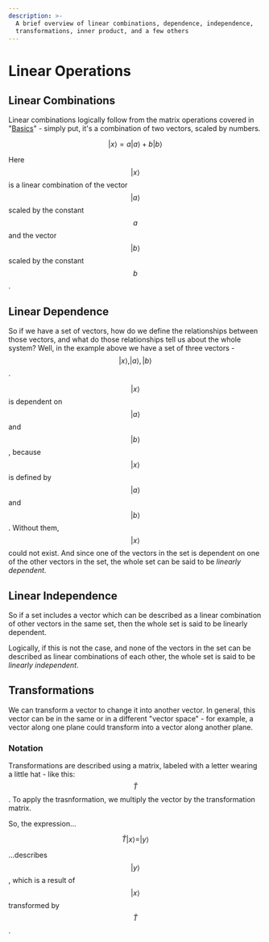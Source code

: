 ```yaml
---
description: >-
  A brief overview of linear combinations, dependence, independence,
  transformations, inner product, and a few others
---
```


# Linear Operations

## Linear Combinations

Linear combinations logically follow from the matrix operations covered in "[Basics](vectors.md)" - simply put, it's a combination of two vectors, scaled by numbers.

$$ |x\rangle = a |a\rangle + b |b\rangle$$

Here $$ |x\rangle$$is a linear combination of the vector $$|a\rangle$$scaled by the constant $$a$$ and the vector $$|b\rangle$$scaled by the constant $$b$$.

## Linear Dependence

So if we have a set of vectors, how do we define the relationships between those vectors, and what do those relationships tell us about the whole system? Well, in the example above we have a set of three vectors - $$|x\rangle, |a\rangle, |b\rangle$$.

$$|x\rangle$$is dependent on$$|a\rangle$$and$$|b\rangle$$, because $$|x\rangle$$ is defined by$$|a\rangle$$and$$|b\rangle$$. Without them,$$|x\rangle$$could not exist. And since one of the vectors in the set is dependent on one of the other vectors in the set, the whole set can be said to be _linearly dependent_.

## Linear Independence 

So if a set includes a vector which can be described as a linear combination of other vectors in the same set, then the whole set is said to be linearly dependent.

Logically, if this is not the case, and none of the vectors in the set can be described as linear combinations of each other, the whole set is said to be _linearly independent_.

## Transformations

We can transform a vector to change it into another vector. In general, this vector can be in the same or in a different "vector space" - for example, a vector along one plane could transform into a vector along another plane. 

### Notation

Transformations are described using a matrix, labeled with a letter wearing a little hat - like this: $$\hat{T}$$. To apply the trasnformation, we multiply the vector by the transformation matrix.

So, the expression...

$$
\hat{T}|x\rangle = |y\rangle
$$

...describes $$|y\rangle$$, which is a result of $$|x\rangle$$transformed by $$\hat{T}$$.




